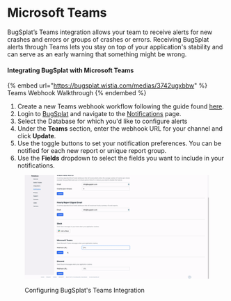 # Microsoft Teams

BugSplat’s Teams integration allows your team to receive alerts for new crashes and errors or groups of crashes or errors. Receiving BugSplat alerts through Teams lets you stay on top of your application's stability and can serve as an early warning that something might be wrong.

#### Integrating BugSplat with Microsoft Teams <a href="#integrating-slack-with-bugsplat-docs" id="integrating-slack-with-bugsplat-docs"></a>

{% embed url="https://bugsplat.wistia.com/medias/3742ugxbbw" %}
Teams Webhook Walkthrough
{% endembed %}

1. Create a new Teams webhook workflow following the guide found [here](https://support.microsoft.com/en-us/office/post-a-workflow-when-a-webhook-request-is-received-in-microsoft-teams-8ae491c7-0394-4861-ba59-055e33f75498).
2. Login to [BugSplat](https://app.bugsplat.com/cognito/login) and navigate to the [Notifications](https://app.bugsplat.com/v2/database/integrations#notifications) page.
3. Select the Database for which you'd like to configure alerts
4. Under the **Teams** section, enter the webhook URL for your channel and click **Update**.
5. Use the toggle buttons to set your notification preferences. You can be notified for each new report or unique report group.
6. Use the **Fields** dropdown to select the fields you want to include in your notifications.

<figure><img src="../../../../.gitbook/assets/teams.gif" alt=""><figcaption><p>Configuring BugSplat's Teams Integration</p></figcaption></figure>
